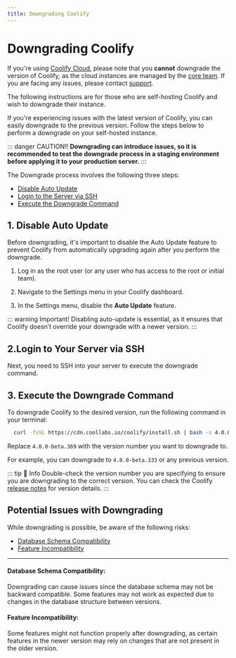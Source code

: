 ```yaml
---
title: Downgrading Coolify
---
```


# Downgrading Coolify
If you're using [Coolify Cloud](https://coolify.io/pricing/), please note that you **cannot** downgrade the version of Coolify, as the cloud instances are managed by the [core team](/resource/team). If you are facing any issues, please contact [support](/support). 

The following instructions are for those who are self-hosting Coolify and wish to downgrade their instance.

If you're experiencing issues with the latest version of Coolify, you can easily downgrade to the previous version. Follow the steps below to perform a downgrade on your self-hosted instance.

::: danger CAUTION!!
  **Downgrading can introduce issues, so it is recommended to test the downgrade process in a staging environment before applying it to your production server.**
:::


The Downgrade process involves the following three steps:
- [Disable Auto Update](#_1-disable-auto-update)
- [Login to the Server via SSH](#_2-login-to-your-server-via-ssh)
- [Execute the Downgrade Command](#_3-execute-the-downgrade-command)


## 1. Disable Auto Update
Before downgrading, it's important to disable the Auto Update feature to prevent Coolify from automatically upgrading again after you perform the downgrade.

1. Log in as the root user (or any user who has access to the root or initial team).

2. Navigate to the Settings menu in your Coolify dashboard.

3. In the Settings menu, disable the **Auto Update** feature.

<ZoomableImage src="/docs/images/get-started/upgrade-disable-auto-update.webp" />

::: warning Important!
  Disabling auto-update is essential, as it ensures that Coolify doesn’t override your downgrade with a newer version.
:::


## 2.Login to Your Server via SSH
Next, you need to SSH into your server to execute the downgrade command.


## 3. Execute the Downgrade Command
To downgrade Coolify to the desired version, run the following command in your terminal:
```sh
  curl -fsSL https://cdn.coollabs.io/coolify/install.sh | bash -s 4.0.0-beta.369
```
Replace `4.0.0-beta.369` with the version number you want to downgrade to. 

For example, you can downgrade to `4.0.0-beta.333` or any previous version.

::: tip 📌 Info
  Double-check the version number you are specifying to ensure you are downgrading to the correct version. You can check the Coolify [release notes](https://github.com/coollabsio/coolify/releases) for version details.
:::


## Potential Issues with Downgrading
While downgrading is possible, be aware of the following risks:
- [Database Schema Compatibility](#database-schema-compatibility)
- [Feature Incompatibility](#feature-incompatibility)

---

#### Database Schema Compatibility: 
Downgrading can cause issues since the database schema may not be backward compatible. Some features may not work as expected due to changes in the database structure between versions.

#### Feature Incompatibility: 
Some features might not function properly after downgrading, as certain features in the newer version may rely on changes that are not present in the older version.